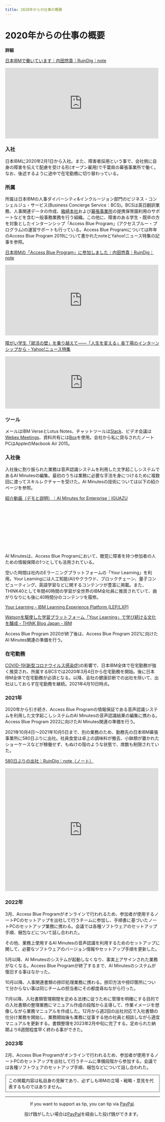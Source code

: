 ```yaml
---
title: 2020年からの仕事の概要
---
```


# 2020年からの仕事の概要

**詳細**

[日本IBMで働いています｜内田悠貴｜RuinDig｜note](https://note.com/ruindig/n/nd2a5537bc613)
<iframe class="note-embed" src="https://note.com/embed/notes/nd2a5537bc613" style="border: 0; display: block; max-width: 99%; width: 550px; padding: 0px; margin: 10px 0px; position: static; visibility: visible;" height="230"></iframe><script async src="https://note.com/scripts/embed.js" charset="utf-8"></script>

### 入社

日本IBMに2020年2月1日から入社。また、障害者採用という事で、会社側に自身の障害を伝えて配慮を受ける形(オープン雇用)で千葉県の幕張事業所で働く。なお、後述するように途中で在宅勤務に切り替わっている。

### 所属

所属は日本IBMの人事ダイバーシティ&インクルージョン部門のビジネス・コンシェルジュ・サービス(Business Concierge Service：BCS)。BCSは英日翻訳業務、人事関連データの作成、[箱崎本社](http://kogamo.jp)および[幕張事業所](http://www.mitsubachihoikuen.jp)の提携保育園利用のサポートなどを含む一般事務業務を行う組織。この他に、障害のある学生・既卒の方を対象としたインターンシップ「Access Blue Program」(アクセスブルー・プログラム)の運営サポートも行っている。Access Blue Programについては昨年のAccess Blue Program 2019について書かれたnoteとYahoo!ニュース特集の記事を参照。

[日本IBMの「Access Blue Program」に参加しました｜内田悠貴｜RuinDig｜note](https://note.com/ruindig/n/n754ff458f965)
<iframe class="note-embed" src="https://note.com/embed/notes/n754ff458f965" style="border: 0; display: block; max-width: 99%; width: 550px; padding: 0px; margin: 10px 0px; position: static; visibility: visible;" height="230"></iframe><script async src="https://note.com/scripts/embed.js" charset="utf-8"></script>

[障がい学生「就活の壁」を乗り越えて――「人生を変える」長丁場のインターンシップから - Yahoo!ニュース特集](https://news.yahoo.co.jp/feature/1507)
<iframe src="https://hatenablog-parts.com/embed?url=https://news.yahoo.co.jp/feature/1507/" title="障がい学生「就活の壁」を乗り越えて――「人生を変える」長丁場のインターンシップから - Yahoo!ニュース" class="embed-card embed-webcard" scrolling="no" frameborder="0" style="display: block; width: 100%; height: 170px; max-width: 580px; margin: 10px 0px;"></iframe>

### ツール

メールはIBM VerseとLotus Notes、チャットツールは[Slack](https://slack.com)、ビデオ会議は[Webex Meetings](https://www.webex.com/ja/index.html)、資料共有には[Box](https://www.box.com/ja-jp/home)を使用。会社から私に貸与されたノートPCはAppleのMacbook Air 2015。

### 入社後

入社後に割り振られた業務は音声認識システムを利用した文字起こしシステムであるAI Minutesの編集。最初のうちは業務に必要な手法を身につけるために複数回に渡ってスキルレクチャーを受けた。AI Minutesの技術については以下の紹介ページを参照。

[紹介動画（デモと説明）｜AI Minutes for Enterprise｜IGUAZU](https://www.aim-iguazu.jp/movie)

<div class="iframely-embed"><div class="iframely-responsive" style="height: 140px; padding-bottom: 0;"><a href="https://www.aim-iguazu.jp/movie" data-iframely-url="//iframely.net/3lhL8zc"></a></div></div><script async src="//iframely.net/embed.js"></script>

AI Minutesは、Access Blue Programにおいて、聴覚に障害を持つ参加者の人ための情報保障の1つとしても活用されている。

空いた時間は社内のEラーニングプラットフォームの「Your Learning」を利用。Your Learningには人工知能(AI)やクラウド、ブロックチェーン、量子コンピューティング、英語学習などに関するコンテンツが豊富に掲載。また、THINK40として年間40時間の学習が全世界のIBM全社員に推奨されていて、曲がりなりにも後に40時間分のコンテンツを履修。

[Your Learning - IBM Learning Experience Platform (LEP/LXP)](https://yourlearning.ibm.com/about)

[Watsonを駆使した学習プラットフォーム「Your Learning」で学び続ける文化を醸成 - THINK Blog Japan - IBM](https://www.ibm.com/blogs/think/jp-ja/watson-your-learning)

Access Blue Program 2020が終了後は、Access Blue Program 2021に向けたAI Minutes関連の準備を行う。

### 在宅勤務

[COVID-19(新型コロナウイルス感染症)](https://corona.go.jp)の影響で、日本IBM全体で在宅勤務が強く推奨され、所属するBCSでは2020年3月4日から在宅勤務を開始。後に日本IBM全体で在宅勤務が必須となる。以降、会社の健康診断での出社を除いて、出社はしておらず在宅勤務を継続。2021年4月10日時点。

### 2021年

2020年から引き続き、Access Blue Programの情報保証である音声認識システムを利用した文字起こしシステムのAI Minutesの音声認識結果の編集に携わる。Access Blue Program 2022に向けたAI Minutes関連の準備を行う。

2021年10月4日～2021年10月5日まで、別の業務のため、勤務先の日本IBM幕張事業所に580日ぶりに出社。社員食堂は卓上の調味料が撤去、小鉢類が置かれたショーケースなどが稼働せず、もぬけの殻のような状態で、席数も制限されていた。

[580日ぶりの出社｜RuinDig｜note（ノート）](https://note.com/ruindig/n/n51f742b86b61)

<iframe class="note-embed" src="https://note.com/embed/notes/n51f742b86b61" style="border: 0; display: block; max-width: 99%; width: 550px; padding: 0px; margin: 10px 0px; position: static; visibility: visible;" height="400"></iframe><script async src="https://note.com/scripts/embed.js" charset="utf-8"></script>

### 2022年

3月、Access Blue Programがオンラインで行われるため、参加者が使用するノートPCのセットアップを出社して行うチームに参加し、手順書に基づいたノートPCのセットアップ業務に携わる。会議では各種ソフトウェアのセットアップ手順、梱包などについて話し合われた。

その他、業務上使用するAI Minutesの音声認識を利用するためのセットアップに関して、必要なソフトウェアのバージョン情報やセットアップ手順を更新した。

5月以降、AI Minutesのシステムが起動しなくなり、事実上アサインされた業務がなくなる。Access Blue Programが終了するまで、AI Minutesのシステムが復旧する事はなかった。

10月以降、人事関連書類の捺印処理業務に携わる。捺印方法や捺印箇所について分からない事は同じチームの担当者にその都度尋ねながら行った。

11月以降、入社書類管理期間を定める法律に従うために管理を明確にする目的での入社書類の整理業務にマニュアル作成の段階から主導して、作業イメージを想像しながら業務マニュアルを作成した。12月から週2回の出社対応で入社書類の仕分け業務を開始し、業務開始後も業務に従事する他の社員と相談しながら適宜マニュアルを更新する。書類整理を2023年2月中旬に完了する。定められた納期より6週間程度早く終わる事ができた。

### 2023年

2月、Access Blue Programがオンラインで行われるため、参加者が使用するノートPCのセットアップを出社して行うチームに準備段階から参加する。会議では各種ソフトウェアのセットアップ手順、梱包などについて話し合われた。

<div style="border: solid 3px #c0c0c0; padding-left: 8px; padding-right: 8px; padding-top: 6px; padding-bottom: 6px; margin-top: 6px; margin-bottom: 6px;">
この掲載内容は私自身の見解であり、必ずしもIBMの立場・戦略・意見を代表するものではありません。
</div>

<hr>

<div style="text-align:center"><p>If you want to support as tip, you can tip via <a href="https://paypal.me/ruindig">PayPal</a>.</p></div>

<div style="text-align:center"><p>投げ銭がしたい場合は<a href="https://paypal.me/ruindig">PayPal</a>を経由した投げ銭ができます。</p></div>

<script src="https://codoc.jp/js/cms.js" data-css="blue" data-usercode="c9TQJjS1dA" charset="UTF-8" defer></script><div id="codoc-entry-8FY1GS5i0A" class="codoc-entries" data-without-body="1" data-support-button-text="RuinDigに100円から投げ銭/Tip from 100JPY" data-show-like="0" data-show-about-codoc="0" data-support-message="よろしければここから投げ銭ができます。ブログと写真と動画の活力になります。Tip here will be energy for blog, photos and videos."></div>
